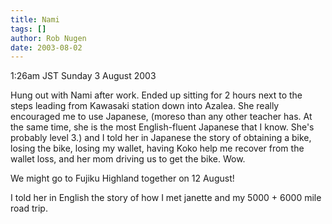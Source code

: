 ```yaml
---
title: Nami
tags: []
author: Rob Nugen
date: 2003-08-02
---
```


<p class=date>1:26am JST Sunday 3 August 2003</p>

<p>Hung out with Nami after work.  Ended up sitting for 2 hours next
to the steps leading from Kawasaki station down into Azalea.  She
really encouraged me to use Japanese, (moreso than any other teacher
has.  At the same time, she is the most English-fluent Japanese that I
know.  She's probably level 3.) and I told her in Japanese the story
of obtaining a bike, losing the bike, losing my wallet, having Koko
help me recover from the wallet loss, and her mom driving us to get
the bike.  Wow.</p>

<p>We might go to Fujiku Highland together on 12 August!</p>

<p>I told her in English the story of how I met janette and my 5000 +
6000 mile road trip.</p>
